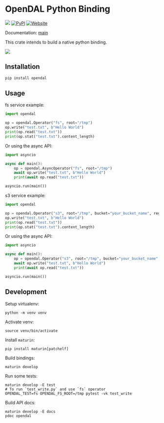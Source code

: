 # OpenDAL Python Binding

![](https://img.shields.io/badge/status-released-blue)
[![PyPI](https://img.shields.io/pypi/v/opendal.svg?logo=PyPI)](https://pypi.org/project/opendal/)
[![Website](https://img.shields.io/badge/opendal-OpenDAL_Website-red?logo=Apache&logoColor=red)](https://opendal.apache.org/docs/python/)

Documentation: [main](https://opendal.apache.org/docs/python/)

This crate intends to build a native python binding.

![](https://github.com/apache/incubator-opendal/assets/5351546/87bbf6e5-f19e-449a-b368-3e283016c887)

## Installation

```bash
pip install opendal
```

## Usage
fs service example:

```python
import opendal

op = opendal.Operator("fs", root="/tmp")
op.write("test.txt", b"Hello World")
print(op.read("test.txt"))
print(op.stat("test.txt").content_length)
```

Or using the async API:

```python
import asyncio

async def main():
    op = opendal.AsyncOperator("fs", root="/tmp")
    await op.write("test.txt", b"Hello World")
    print(await op.read("test.txt"))

asyncio.run(main())
```

s3 service example: 

```python
import opendal

op = opendal.Operator("s3", root="/tmp", bucket="your_bucket_name", region="your_region")
op.write("test.txt", b"Hello World")
print(op.read("test.txt"))
print(op.stat("test.txt").content_length)
```

Or using the async API:

```python
import asyncio

async def main():
    op = opendal.Operator("s3", root="/tmp", bucket="your_bucket_name", region="your_region")
    await op.write("test.txt", b"Hello World")
    print(await op.read("test.txt"))

asyncio.run(main())
```

## Development

Setup virtualenv:

```shell
python -m venv venv
```

Activate venv:

```shell
source venv/bin/activate
````

Install `maturin`:

```shell
pip install maturin[patchelf]
```

Build bindings:

```shell
maturin develop
```

Run some tests:

```shell
maturin develop -E test
# To run `test_write.py` and use `fs` operator
OPENDAL_TEST=fs OPENDAL_FS_ROOT=/tmp pytest -vk test_write
```

Build API docs:

```shell
maturin develop -E docs
pdoc opendal
```
